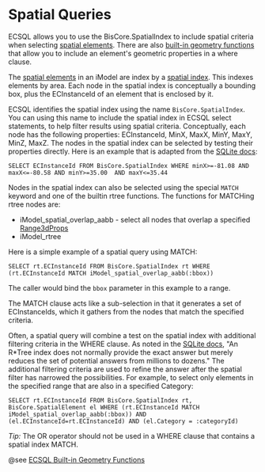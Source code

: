 # Spatial Queries

ECSQL allows you to use the BisCore.SpatialIndex to include spatial criteria when selecting [spatial elements]($imodeljs-backend.SpatialElement). There are also [built-in geometry functions](./SqlFuncs.md) that allow you to include an element's geometric properties in a where clause.

The [spatial elements]($imodeljs-backend.SpatialElement) in an iModel are index by a [spatial index](https://sqlite.org/rtree.html). This indexes elements by area. Each node in the spatial index is conceptually a bounding box, plus the ECInstanceId of an element that is enclosed by it.

ECSQL identifies the spatial index using the name `BisCore.SpatialIndex`. You can using this name to include the spatial index in ECSQL select statements, to help filter results using spatial criteria. Conceptually, each node has the following properties: ECInstanceId, MinX, MaxX, MinY, MaxY, MinZ, MaxZ. The nodes in the spatial index can be selected by testing their properties directly. Here is an example that is adapted from the [SQLite docs](https://sqlite.org/rtree.html):

`SELECT ECInstanceId FROM BisCore.SpatialIndex WHERE minX>=-81.08 AND maxX<=-80.58 AND minY>=35.00  AND maxY<=35.44`

Nodes in the spatial index can also be selected using the special `MATCH` keyword and one of the builtin rtree functions. The functions for MATCHing rtree nodes are:
* iModel_spatial_overlap_aabb - select all nodes that overlap a specified [Range3dProps]($geometry-core.Range3dProps)
* iModel_rtree

Here is a simple example of a spatial query using MATCH:

`SELECT rt.ECInstanceId FROM BisCore.SpatialIndex rt WHERE (rt.ECInstanceId MATCH iModel_spatial_overlap_aabb(:bbox))`

The caller would bind the `bbox` parameter in this example to a range.

The MATCH clause acts like a sub-selection in that it generates a set of ECInstanceIds, which it gathers from the nodes that match the specified criteria.

Often, a spatial query will combine a test on the spatial index with additional filtering criteria in the WHERE clause. As noted in the [SQLite docs](https://sqlite.org/rtree.html), "An R*Tree index does not normally provide the exact answer but merely reduces the set of potential answers from millions to dozens." The additional filtering criteria are used to refine the answer after the spatial filter has narrowed the possibilities. For example, to select only elements in the specified range that are also in a specified Category:

`SELECT rt.ECInstanceId FROM BisCore.SpatialIndex rt, BisCore.SpatialElement el WHERE (rt.ECInstanceId MATCH iModel_spatial_overlap_aabb(:bbox)) AND (el.ECInstanceId=rt.ECInstanceId) AND (el.Category = :categoryId)`

*Tip:* The OR operator should not be used in a WHERE clause that contains a spatial index MATCH.

@see [ECSQL Built-in Geometry Functions](./SqlFuncs.md)